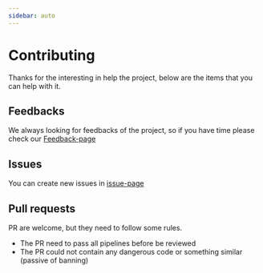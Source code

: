 ```yaml
---
sidebar: auto
---
```


# Contributing

Thanks for the interesting in help the project, below are the items that you can help with it.

## Feedbacks

We always looking for feedbacks of the project, so if you have time please check our [Feedback-page](/feedback.md)

## Issues

You can create new issues in [issue-page](https://github.com/you-space/you-space/issues)

## Pull requests

PR are welcome, but they need to follow some rules.

-   The PR need to pass all pipelines before be reviewed
-   The PR could not contain any dangerous code or something similar (passive of banning)
